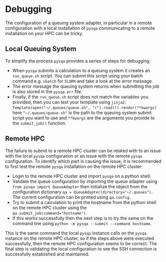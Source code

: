 # Debugging
The configuration of a queuing system adapter, in particular in a remote configuration with a local installation of `pysqa` communicating to a remote installation on your HPC can be tricky. 

## Local Queuing System
To simplify the process `pysqa` provides a series of steps for debugging: 

* When `pysqa` submits a calculation to a queuing system it creates an `run_queue.sh` script. You can submit this script using your batch command e.g. `sbatch` for `SLURM` and take a look at the error message. 
* The error message the queuing system returns when submitting the job is also stored in the `pysqa.err` file. 
* Finally, if the `run_queue.sh` script does not match the variables you provided, then you can test your template using `jinja2`: `Template(open("~/.queues/queue.sh", "r").read()).render(**kwargs)` here `"~/.queues/queue.sh"` is the path to the queuing system submit script you want to use and `**kwargs` are the arguments you provide to the `submit_job()` function. 

## Remote HPC
The failure to submit to a remote HPC cluster can be related with to an issue with the local `pysqa` configuration or an issue with the remote `pysqa` configuration. To identify which part is causing the issue, it is recommended to first test the remote `pysqa` installation on the remote HPC cluster:

* Login to the remote HPC cluster and import `pysqa` on a python shell. 
* Validate the queue configuration by importing the queue adapter using `from pysqa import QueueAdapter` then initialize the object from the configuration dictionary `qa = QueueAdapter(directory="~/.queues")`. The current configuration can be printed using `qa.config`. 
* Try to submit a calculation to print the hostname from the python shell on the remote HPC cluster using the `qa.submit_job(command="hostname")`.
* If this works successfully then the next step is to try the same on the command line using `python -m pysqa --submit --command hostname`.

This is the same command the local `pysqa` instance calls on the `pysqa` instance on the remote HPC cluster, so if the steps above were executed successfully, then the remote HPC configuration seems to be correct. The final step is validating the local configuration to see the SSH connection is successfully established and maintained. 

